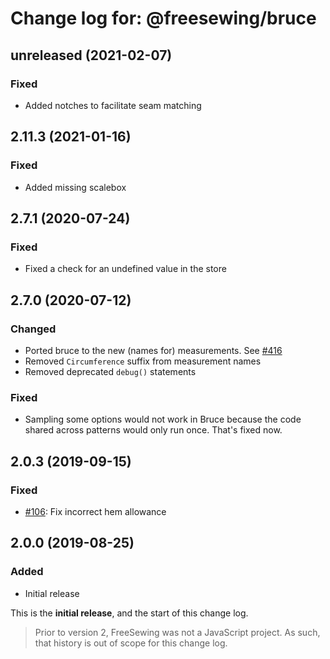 # Change log for: @freesewing/bruce


## unreleased (2021-02-07)

### Fixed

 - Added notches to facilitate seam matching

## 2.11.3 (2021-01-16)

### Fixed

 - Added missing scalebox

## 2.7.1 (2020-07-24)

### Fixed

 - Fixed a check for an undefined value in the store

## 2.7.0 (2020-07-12)

### Changed

 - Ported bruce to the new (names for) measurements. See [#416](https://github.com/freesewing/freesewing/issues/416)
 - Removed `Circumference` suffix from measurement names
 - Removed deprecated `debug()` statements

### Fixed

 - Sampling some options would not work in Bruce because the code shared across patterns would only run once. That's fixed now.

## 2.0.3 (2019-09-15)

### Fixed

 - [#106](https://github.com/freesewing/freesewing/issues/106): Fix incorrect hem allowance

## 2.0.0 (2019-08-25)

### Added

 - Initial release


This is the **initial release**, and the start of this change log.

> Prior to version 2, FreeSewing was not a JavaScript project.
> As such, that history is out of scope for this change log.

